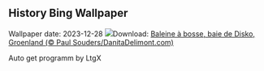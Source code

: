 ## History Bing Wallpaper
Wallpaper date: 2023-12-28
![](https://www.bing.com/th?id=OHR.GreenlandHumpback_FR-FR5304393284_UHD.jpg&w=1000)Download: [Baleine à bosse, baie de Disko, Groenland (© Paul Souders/DanitaDelimont.com)](https://www.bing.com/th?id=OHR.GreenlandHumpback_FR-FR5304393284_UHD.jpg)

Auto get programm by LtgX
